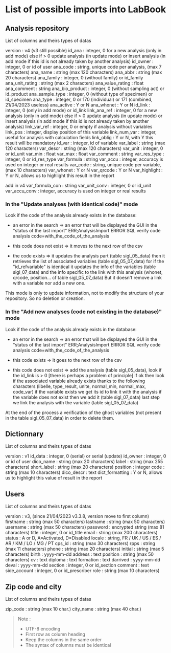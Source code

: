 # List of possible imports into LabBook

## Analysis repository
List of columns and theirs types of datas

version          : v4 (v3 still possible)
id_ana           : integer, 0 for a new analysis (only in add mode) else if > 0 update analysis (in update mode) or insert analysis (in add mode if this id is not already taken by another analysis)
id_owner         : integer, 0 or id of user
ana_code         : string, unique code per analysis, (max 7 characters)
ana_name         : string (max 120 characters)
ana_abbr         : string (max 20 characters)
ana_family       : integer, 0 (without family) or id_family
ana_unit_rating  : string (max 2 characters)
ana_value_rating : float
ana_comment      : string
ana_bio_product  : integer, 0 (without sampling act) or id_product
ana_sample_type  : integer, 0 (without type of specimen) or id_specimen
ana_type         : integer, 0 or 170 (individual) or 171 (combined, 21/04/2023 useless)
ana_active       : Y or N
ana_whonet       : Y or N
id_link          : integer, 0 (only in add mode) or id_link
link_ana_ref     : integer, 0 for a new analysis (only in add mode) else if > 0 update analysis (in update mode) or insert analysis (in add mode if this id is not already taken by another analysis)
link_var_ref     : integer, 0 or empty if analysis without variables
link_pos         : integer, display position of this variable
link_num_var     : integer, useful for analysis with calculation fields
link_oblig       : Y or N, with Y this result will be mandatory
id_var           : integer, id of variable
var_label        : string (max 120 characters)
var_descr        : string (max 120 characters)
var_unit         : integer, 0 or id_unit
var_min          : float
var_max          : float
var_comment      : string
var_res_type     : integer, 0 or id_res_type
var_formula      : string
var_accu         : integer, accuracy is used on integer or real results
var_code         : string, unique code per variable, (max 10 characters)
var_whonet       : Y or N
var_qrcode       : Y or N
var_highlight    : Y or N, allows us to highlight this result in the report

add in v4
var_formula_con  : string
var_unit_conv    : integer, 0 or id_unit
var_accu_conv    : integer, accuracy is used on integer or real results


### In the "Update analyses (with identical code)" mode

Look if the code of the analysis already exists in the database:
- an error in the search => an error that will be displayed the GUI in the "status of the last import"
ERR;AnalysisImport ERROR SQL verify code analysis code=with_the_code_of_the_analysis

- this code does not exist => it moves to the next row of the csv

- the code exists => it updates the analysis part (table sigl_05_data) then it retrieves the list of associated variables (table sigl_05_07_data) for
if the "id_refvariable" is identical it updates the info of the variables (table sigl_07_data) and the info specific to the link with this analysis (whonet, qrcode, position... cf table sigl_05_07_data)
But it doesn't remove a link with a variable nor add a new one.

This mode is only to update information, not to modify the structure of your repository. So no deletion or creation.

### In the "Add new analyses (code not existing in the database)" mode

Look if the code of the analysis already exists in the database:
- an error in the search => an error that will be displayed the GUI in the "status of the last import"
ERR;AnalysisImport ERROR SQL verify code analysis code=with_the_code_of_the_analysis

- this code exists => it goes to the next row of the csv

- this code does not exist => add the analysis (table sigl_05_data), look if the id_link is > 0 [there is perhaps a problem of principle]
if ok then look if the associated variable already exists thanks to the following characters (libelle, type_result, unite, normal_min, normal_max, code_var)
if the variable exists we get its id to link it with the analysis
if the variable does not exist then we add it (table sigl_07_data)
last step we link the analysis with the variable (table sigl_05_07_data)

At the end of the process a verification of the ghost variables (not present in the table sigl_05_07_data) in order to delete them.

## Dictionnary
List of columns and theirs types of datas

version         : v1
id_data         : integer, 0 (serial) or serial (update)
id_owner        : integer, 0 or id of user
dico_name       : string (max 20 characters)
label           : string (max 255 characters)
short_label     : string (max 20 characters)
position        : integer
code            : string (max 10 characters)
dico_descr      : text
dict_formatting : Y or N, allows us to highlight this value of result in the report

## Users
List of columns and theirs types of datas

version         : v3, (since 21/04/2023 v3.3.8, version move to first column)
firstname       : string (max 50 characters)
lastname        : string (max 50 characters)
username        : string (max 50 characters)
password        : encrypted string (max 81 characters)
title           : integer, 0 or id_title
email           : string (max 200 characters)
status          : A or D, A=Activated, D=Disabled
locale          : string, FR / UK / US / ES / AR / KM / LO / MG / PT
cps_id          : string (max 30 characters)
rpps            : string (max 11 characters)
phone           : string (max 20 characters)
initial         : string (max 5 characters)
birth           : yyyy-mm-dd
address         : text
position        : string (max 50 characters)
cv              : text
diploma         : text
formation       : text
darrived        : yyyy-mm-dd
deval           : yyyy-mm-dd
section         : integer, 0 or id_section
comment         : text
side_account    : integer, 0 or id_prescriber
role            : string (max 10 characters)

## Zip code and city
List of columns and theirs types of datas

zip_code  : string (max 10 char.)
city_name : string (max 40 char.)


> Note :
>
> - UTF-8 encoding
> - First row as column heading
> - Keep the columns in the same order
> - The syntax of columns must be identical
